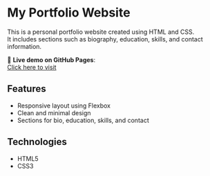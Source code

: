 # My Portfolio Website

This is a personal portfolio website created using HTML and CSS.  
It includes sections such as biography, education, skills, and contact information.

🔗 **Live demo on GitHub Pages**:  
[Click here to visit]([https://david-simionov.github.io/Personal-WebSite/])

## Features
- Responsive layout using Flexbox
- Clean and minimal design
- Sections for bio, education, skills, and contact

## Technologies
- HTML5
- CSS3

